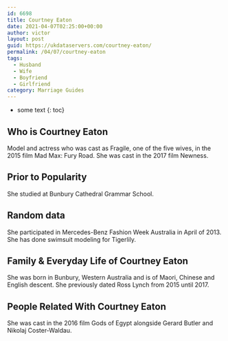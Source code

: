 ```yaml
---
id: 6698
title: Courtney Eaton
date: 2021-04-07T02:25:00+00:00
author: victor
layout: post
guid: https://ukdataservers.com/courtney-eaton/
permalink: /04/07/courtney-eaton
tags:
  - Husband
  - Wife
  - Boyfriend
  - Girlfriend
category: Marriage Guides
---
```


* some text
{: toc}


## Who is Courtney Eaton



Model and actress who was cast as Fragile, one of the five wives, in the 2015 film Mad Max: Fury Road. She was cast in the 2017 film Newness. 

                
                
                
## Prior to Popularity



She studied at Bunbury Cathedral Grammar School. 

                
                
                
## Random data



She participated in Mercedes-Benz Fashion Week Australia in April of 2013. She has done swimsuit modeling for Tigerlily. 

                
                
                
## Family & Everyday Life of Courtney Eaton



She was born in Bunbury, Western Australia and is of Maori, Chinese and English descent. She previously dated Ross Lynch from 2015 until 2017. 

                
                
                
## People Related With Courtney Eaton



She was cast in the 2016 film Gods of Egypt alongside Gerard Butler and Nikolaj Coster-Waldau. 

                
              
            
          
          
          